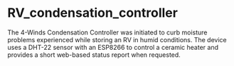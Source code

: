 # RV_condensation_controller
The 4-Winds Condensation Controller was initiated to curb moisture problems 
experienced while storing an RV in humid conditions.  The device uses a 
DHT-22 sensor with an ESP8266 to control a ceramic heater and provides a 
short web-based status report when requested.
